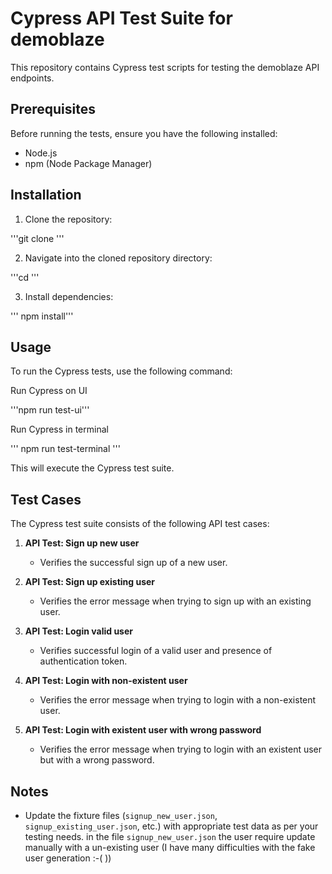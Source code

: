 # Cypress API Test Suite for demoblaze

This repository contains Cypress test scripts for testing the demoblaze API endpoints.

## Prerequisites

Before running the tests, ensure you have the following installed:

- Node.js
- npm (Node Package Manager)

## Installation

1. Clone the repository:

'''git clone <repository-url>'''

2. Navigate into the cloned repository directory:

'''cd <repository-directory>'''

3. Install dependencies:

''' npm install'''




## Usage

To run the Cypress tests, use the following command:

Run Cypress on UI
  
'''npm run test-ui'''

Run Cypress in terminal

'''
    npm run test-terminal
'''

This will execute the Cypress test suite.

## Test Cases

The Cypress test suite consists of the following API test cases:

1. **API Test: Sign up new user**
   - Verifies the successful sign up of a new user.

2. **API Test: Sign up existing user**
   - Verifies the error message when trying to sign up with an existing user.

3. **API Test: Login valid user**
   - Verifies successful login of a valid user and presence of authentication token.

4. **API Test: Login with non-existent user**
   - Verifies the error message when trying to login with a non-existent user.

5. **API Test: Login with existent user with wrong password**
   - Verifies the error message when trying to login with an existent user but with a wrong password.

## Notes

- Update the fixture files (`signup_new_user.json`, `signup_existing_user.json`, etc.) with appropriate test data as per your testing needs.
  in the  file `signup_new_user.json` the user require update manually with a un-existing user (I have many difficulties with the fake user generation :-( ))


